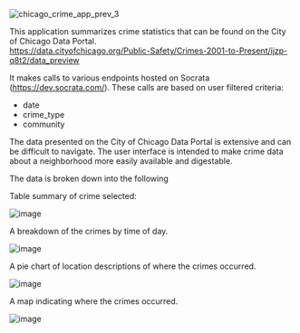 
![chicago_crime_app_prev_3](https://github.com/kthom-pi/chicago_crime_app_streamlit/assets/64857144/ce2f596b-ff4f-448f-87cd-6b62591370b9)


This application summarizes crime statistics that can be found on the City of Chicago Data Portal.  
https://data.cityofchicago.org/Public-Safety/Crimes-2001-to-Present/ijzp-q8t2/data_preview

It makes calls to various endpoints hosted on Socrata (https://dev.socrata.com/).  These calls are based on user filtered criteria:
- date
- crime_type
- community

The data presented on the City of Chicago Data Portal is extensive and can be difficult to navigate.  The user interface is intended to make crime data about 
a neighborhood more easily available and digestable.    

The data is broken down into the following 

Table summary of crime selected:

![image](https://github.com/kthom-pi/chicago_crime_app_streamlit/assets/64857144/f2f0f7a8-b935-4331-876e-94519948fc39)

A breakdown of the crimes by time of day.  

![image](https://github.com/kthom-pi/chicago_crime_app_streamlit/assets/64857144/b66b2b0b-68e0-4a71-b76d-9cb01136bffc)

A pie chart of location descriptions of where the crimes occurred.  

![image](https://github.com/kthom-pi/chicago_crime_app_streamlit/assets/64857144/37e11338-7946-49bf-94c6-c55825571530)

A map indicating where the crimes occurred.  

![image](https://github.com/kthom-pi/chicago_crime_app_streamlit/assets/64857144/94459b91-7d6c-4bb5-8611-75eb6c78cd27)


